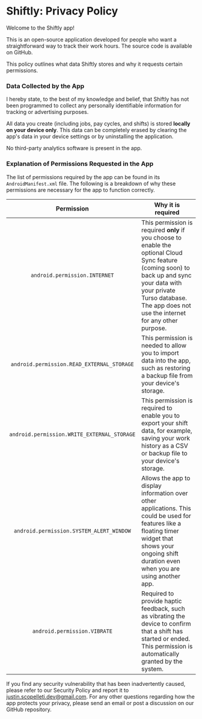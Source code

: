 # Shiftly: Privacy Policy

Welcome to the Shiftly app!

This is an open-source application developed for people who want a straightforward way to track their work hours. The source code is available on GitHub.

This policy outlines what data Shiftly stores and why it requests certain permissions.

### Data Collected by the App

I hereby state, to the best of my knowledge and belief, that Shiftly has not been programmed to collect any personally identifiable information for tracking or advertising purposes.

All data you create (including jobs, pay cycles, and shifts) is stored **locally on your device only**. This data can be completely erased by clearing the app's data in your device settings or by uninstalling the application.

No third-party analytics software is present in the app.

### Explanation of Permissions Requested in the App

The list of permissions required by the app can be found in its `AndroidManifest.xml` file. The following is a breakdown of why these permissions are necessary for the app to function correctly.

| Permission | Why it is required |
| :---: | --- |
| `android.permission.INTERNET` | This permission is required **only** if you choose to enable the optional Cloud Sync feature (coming soon) to back up and sync your data with your private Turso database. The app does not use the internet for any other purpose. |
| `android.permission.READ_EXTERNAL_STORAGE` | This permission is needed to allow you to import data into the app, such as restoring a backup file from your device's storage. |
| `android.permission.WRITE_EXTERNAL_STORAGE` | This permission is required to enable you to export your shift data, for example, saving your work history as a CSV or backup file to your device's storage. |
| `android.permission.SYSTEM_ALERT_WINDOW` | Allows the app to display information over other applications. This could be used for features like a floating timer widget that shows your ongoing shift duration even when you are using another app. |
| `android.permission.VIBRATE` | Required to provide haptic feedback, such as vibrating the device to confirm that a shift has started or ended. This permission is automatically granted by the system. |

If you find any security vulnerability that has been inadvertently caused, please refer to our Security Policy and report it to justin.scopelleti.dev@gmail.com.
For any other questions regarding how the app protects your privacy, please send an email or post a discussion on our GitHub repository.

